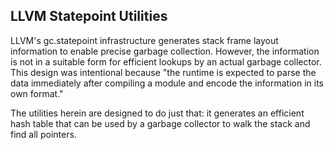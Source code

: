 ## LLVM Statepoint Utilities

LLVM's gc.statepoint infrastructure generates stack frame layout information to enable
precise garbage collection. However, the information is not in a suitable form for
efficient lookups by an actual garbage collector. This design was intentional because
"the runtime is expected to parse the data immediately after compiling a module and
encode the information in its own format."

The utilities herein are designed to do just that: it generates an efficient hash table
that can be used by a garbage collector to walk the stack and find all pointers.
